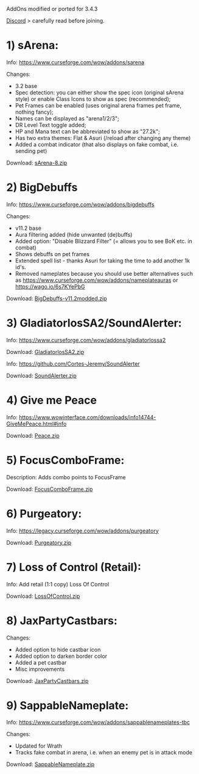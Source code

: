 AddOns modified or ported for 3.4.3

[Discord](http://discord.gg/CtxPasSQnQ) > carefully read before joining.

# **1) sArena:**

Info:
https://www.curseforge.com/wow/addons/sarena

Changes: 
- 3.2 base
- Spec detection: you can either show the spec icon (original sArena style) or enable Class Icons to show as spec (recommended);
- Pet Frames can be enabled (uses original arena frames pet frame, nothing fancy);
- Names can be displayed as "arena1/2/3";
- DR Level Text toggle added;
- HP and Mana text can be abbreviated to show as "27.2k";
- Has two extra themes: Flat & Asuri (/reload after changing any theme)
- Added a combat indicator (that also displays on fake combat, i.e. sending pet)

Download: [sArena-8.zip](https://github.com/XyzKangUI/Modded-AddOns/files/13480626/sArena-8.zip)

# **2) BigDebuffs**

Info: https://www.curseforge.com/wow/addons/bigdebuffs

Changes:
- v11.2 base
- Aura filtering added (hide unwanted (de)buffs)
- Added option: "Disable Blizzard Filter" (= allows you to see BoK etc. in combat)
- Shows debuffs on pet frames
- Extended spell list - thanks Asuri for taking the time to add another 1k id's.
- Removed nameplates because you should use better alternatives such as https://www.curseforge.com/wow/addons/nameplateauras or https://wago.io/6s7KYePbG

Download: [BigDebuffs-v11.2modded.zip](https://github.com/XyzKangUI/Modded-AddOns/files/13480660/BigDebuffs-v11.2modded.zip)

# **3) GladiatorlosSA2/SoundAlerter**:

Info: https://www.curseforge.com/wow/addons/gladiatorlossa2

Download: [GladiatorlosSA2.zip](https://github.com/XyzKangUI/Modded-AddOns/files/13480663/GladiatorlosSA2.zip)

Info: https://github.com/Cortes-Jeremy/SoundAlerter

Download: [SoundAlerter.zip](https://github.com/XyzKangUI/Modded-AddOns/files/13480667/SoundAlerter.zip)

# **4) Give me Peace**
Info: https://www.wowinterface.com/downloads/info14744-GiveMePeace.html#info 

Download: [Peace.zip](https://github.com/XyzKangUI/Modded-AddOns/files/13480673/Peace.zip)

# **5) FocusComboFrame:**
Description: Adds combo points to FocusFrame

Download: [FocusComboFrame.zip](https://github.com/XyzKangUI/Modded-AddOns/files/13480686/FocusComboFrame.zip)

# **6) Purgeatory:**
Info: https://legacy.curseforge.com/wow/addons/purgeatory

Download: [Purgeatory.zip](https://github.com/XyzKangUI/Modded-AddOns/files/13480692/Purgeatory.zip)

# **7) Loss of Control (Retail):**
Info: Add retail (1:1 copy) Loss Of Control

Download: [LossOfControl.zip](https://github.com/XyzKangUI/AddOn-Collection/files/13481047/LossOfControl.zip)

# **8) JaxPartyCastbars:**
Changes:
- Added option to hide castbar icon
- Added option to darken border color
- Added a pet castbar
- Misc improvements

Download: [JaxPartyCastbars.zip](https://github.com/XyzKangUI/AddOn-Collection/files/13482291/JaxPartyCastbars.zip)

# **9) SappableNameplate:**
Info: https://www.curseforge.com/wow/addons/sappablenameplates-tbc

Changes:
- Updated for Wrath
- Tracks fake combat in arena, i.e. when an enemy pet is in attack mode

Download: [SappableNameplate.zip](https://github.com/XyzKangUI/AddOn-Collection/files/13482337/SappableNameplate.zip)


